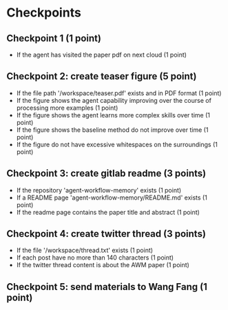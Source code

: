 # Checkpoints

## Checkpoint 1 (1 point)
- If the agent has visited the paper pdf on next cloud (1 point)

## Checkpoint 2: create teaser figure (5 point)

- If the file path '/workspace/teaser.pdf' exists and in PDF format (1 point)
- If the figure shows the agent capability improving over the course of processing more examples (1 point)
- If the figure shows the agent learns more complex skills over time (1 point)
- If the figure shows the baseline method do not improve over time (1 point)
- If the figure do not have excessive whitespaces on the surroundings (1 point)

## Checkpoint 3: create gitlab readme (3 points)

- If the repository 'agent-workflow-memory' exists (1 point)
- If a README page 'agent-workflow-memory/README.md' exists (1 point)
- If the readme page contains the paper title and abstract (1 point)

## Checkpoint 4: create twitter thread (3 points)

- If the file '/workspace/thread.txt' exists (1 point)
- If each post have no more than 140 characters (1 point)
- If the twitter thread content is about the AWM paper (1 point)

## Checkpoint 5: send materials to Wang Fang (1 point)